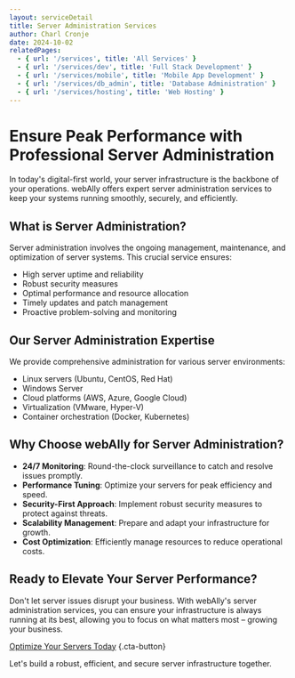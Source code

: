 ```yaml
---
layout: serviceDetail
title: Server Administration Services
author: Charl Cronje
date: 2024-10-02
relatedPages:
  - { url: '/services', title: 'All Services' }
  - { url: '/services/dev', title: 'Full Stack Development' }
  - { url: '/services/mobile', title: 'Mobile App Development' }
  - { url: '/services/db_admin', title: 'Database Administration' }
  - { url: '/services/hosting', title: 'Web Hosting' }
---
```


# Ensure Peak Performance with Professional Server Administration

In today's digital-first world, your server infrastructure is the backbone of your operations. webAlly offers expert server administration services to keep your systems running smoothly, securely, and efficiently.

## What is Server Administration?

Server administration involves the ongoing management, maintenance, and optimization of server systems. This crucial service ensures:

- High server uptime and reliability
- Robust security measures
- Optimal performance and resource allocation
- Timely updates and patch management
- Proactive problem-solving and monitoring

## Our Server Administration Expertise

We provide comprehensive administration for various server environments:

- Linux servers (Ubuntu, CentOS, Red Hat)
- Windows Server
- Cloud platforms (AWS, Azure, Google Cloud)
- Virtualization (VMware, Hyper-V)
- Container orchestration (Docker, Kubernetes)

## Why Choose webAlly for Server Administration?

- **24/7 Monitoring**: Round-the-clock surveillance to catch and resolve issues promptly.
- **Performance Tuning**: Optimize your servers for peak efficiency and speed.
- **Security-First Approach**: Implement robust security measures to protect against threats.
- **Scalability Management**: Prepare and adapt your infrastructure for growth.
- **Cost Optimization**: Efficiently manage resources to reduce operational costs.

## Ready to Elevate Your Server Performance?

Don't let server issues disrupt your business. With webAlly's server administration services, you can ensure your infrastructure is always running at its best, allowing you to focus on what matters most – growing your business.

[Optimize Your Servers Today](#cta-server-consultation) {.cta-button}

Let's build a robust, efficient, and secure server infrastructure together.